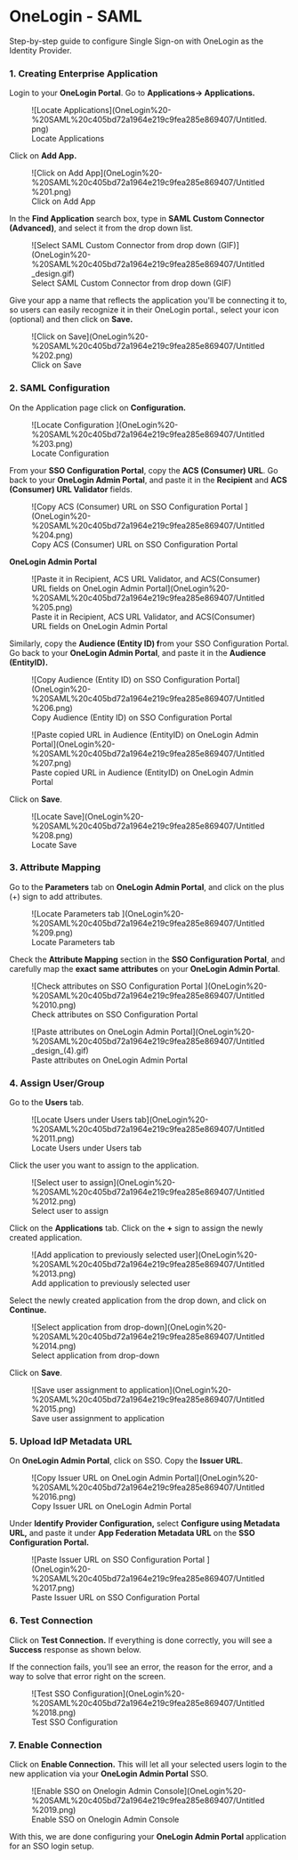
# OneLogin - SAML

<Subtitle>Step-by-step guide to configure Single Sign-on with OneLogin as the Identity Provider. </Subtitle>

### 1. Creating Enterprise Application

Login to your **OneLogin Portal**. Go to **Applications→ Applications.** 

<figure>![Locate Applications](OneLogin%20-%20SAML%20c405bd72a1964e219c9fea285e869407/Untitled.png)
<figcaption>Locate Applications</figcaption></figure>

Click on **Add App.** 

<figure>![Click on Add App](OneLogin%20-%20SAML%20c405bd72a1964e219c9fea285e869407/Untitled%201.png)
<figcaption>Click on Add App</figcaption></figure>


In the **Find Application** search box, type in **SAML Custom Connector (Advanced)**, and select it from the drop down list.  

<figure>![Select SAML Custom Connector from drop down (GIF)](OneLogin%20-%20SAML%20c405bd72a1964e219c9fea285e869407/Untitled_design.gif)
<figcaption>Select SAML Custom Connector from drop down (GIF)</figcaption></figure>

Give your app a name that reflects the application you'll be connecting it to, so users can easily recognize it in their OneLogin portal., select your icon (optional) and then click on **Save.** 

<figure>![Click on Save](OneLogin%20-%20SAML%20c405bd72a1964e219c9fea285e869407/Untitled%202.png)
<figcaption>Click on Save</figcaption></figure>


### 2. SAML Configuration

On the Application page click on **Configuration.** 

<figure>![Locate Configuration ](OneLogin%20-%20SAML%20c405bd72a1964e219c9fea285e869407/Untitled%203.png)
<figcaption>Locate Configuration </figcaption></figure>


From your **SSO Configuration Portal**, copy the **ACS (Consumer) URL**. Go back to your **OneLogin Admin Portal**, and paste it in the **Recipient** and **ACS (Consumer) URL Validator** fields. 

<figure>![Copy ACS (Consumer) URL on SSO Configuration Portal ](OneLogin%20-%20SAML%20c405bd72a1964e219c9fea285e869407/Untitled%204.png)
<figcaption>Copy ACS (Consumer) URL on SSO Configuration Portal </figcaption></figure>


**OneLogin Admin Portal**

<figure>![Paste it in Recipient, ACS URL Validator, and ACS(Consumer) URL fields on OneLogin Admin Portal](OneLogin%20-%20SAML%20c405bd72a1964e219c9fea285e869407/Untitled%205.png)
<figcaption>Paste it in Recipient, ACS URL Validator, and ACS(Consumer) URL fields on OneLogin Admin Portal</figcaption></figure>

Similarly, copy the **Audience (Entity ID) f**rom your SSO Configuration Portal. Go back to your **OneLogin Admin Portal**, and paste it in the **Audience (EntityID).**

<figure>![Copy Audience (Entity ID) on SSO Configuration Portal](OneLogin%20-%20SAML%20c405bd72a1964e219c9fea285e869407/Untitled%206.png)
<figcaption>Copy Audience (Entity ID) on SSO Configuration Portal</figcaption></figure>

<figure>![Paste copied URL in Audience (EntityID) on OneLogin Admin Portal](OneLogin%20-%20SAML%20c405bd72a1964e219c9fea285e869407/Untitled%207.png)
<figcaption>Paste copied URL in Audience (EntityID) on OneLogin Admin Portal</figcaption></figure>


Click on **Save**.

<figure>![Locate Save](OneLogin%20-%20SAML%20c405bd72a1964e219c9fea285e869407/Untitled%208.png)
<figcaption>Locate Save</figcaption></figure>


### 3. Attribute Mapping

Go to the **Parameters** tab on **OneLogin Admin Portal**, and click on the plus (+) sign to add attributes. 

<figure>![Locate Parameters tab ](OneLogin%20-%20SAML%20c405bd72a1964e219c9fea285e869407/Untitled%209.png)
<figcaption>Locate Parameters tab </figcaption></figure>

Check the **Attribute Mapping** section in the **SSO Configuration Portal**, and carefully map the **exact** **same attributes** on your **OneLogin Admin Portal**. 

<figure>![Check attributes on SSO Configuration Portal ](OneLogin%20-%20SAML%20c405bd72a1964e219c9fea285e869407/Untitled%2010.png)
<figcaption>Check attributes on SSO Configuration Portal </figcaption></figure>


<figure>![Paste attributes on OneLogin Admin Portal](OneLogin%20-%20SAML%20c405bd72a1964e219c9fea285e869407/Untitled_design_(4).gif)
<figcaption>Paste attributes on OneLogin Admin Portal</figcaption></figure>


### 4. Assign User/Group

Go to the **Users** tab. 

<figure>![Locate Users under Users tab](OneLogin%20-%20SAML%20c405bd72a1964e219c9fea285e869407/Untitled%2011.png)
<figcaption>Locate Users under Users tab</figcaption></figure>


Click the user you want to assign to the application. 

<figure>![Select user to assign](OneLogin%20-%20SAML%20c405bd72a1964e219c9fea285e869407/Untitled%2012.png)
<figcaption>Select user to assign</figcaption></figure>


Click on the **Applications** tab. Click on the **+** sign to assign the newly created application. 

<figure>![Add application to previously selected user](OneLogin%20-%20SAML%20c405bd72a1964e219c9fea285e869407/Untitled%2013.png)
<figcaption>Add application to previously selected user</figcaption></figure>


Select the newly created application from the drop down, and click on **Continue.** 
<figure>![Select application from drop-down](OneLogin%20-%20SAML%20c405bd72a1964e219c9fea285e869407/Untitled%2014.png)
<figcaption>Select application from drop-down</figcaption></figure>

Click on **Save**. 
<figure>![Save user assignment to application](OneLogin%20-%20SAML%20c405bd72a1964e219c9fea285e869407/Untitled%2015.png)
<figcaption>Save user assignment to application</figcaption></figure>

### 5. Upload IdP Metadata URL

On **OneLogin Admin Portal**, click on SSO. Copy the **Issuer URL**. 
<figure>![Copy Issuer URL on OneLogin Admin Portal](OneLogin%20-%20SAML%20c405bd72a1964e219c9fea285e869407/Untitled%2016.png)
<figcaption>Copy Issuer URL on OneLogin Admin Portal</figcaption></figure>

Under **Identify Provider Configuration,** select **Configure using Metadata URL,** and paste it under **App Federation Metadata URL** on the **SSO Configuration Portal.**

<figure>![Paste Issuer URL on SSO Configuration Portal ](OneLogin%20-%20SAML%20c405bd72a1964e219c9fea285e869407/Untitled%2017.png)
<figcaption>Paste Issuer URL on SSO Configuration Portal </figcaption></figure>


### 6. Test Connection

Click on **Test Connection.** If everything is done correctly, you will see a **Success** response as shown below. 

If the connection fails, you’ll see an error, the reason for the error, and a way to solve that error right on the screen.

<figure>![Test SSO Configuration](OneLogin%20-%20SAML%20c405bd72a1964e219c9fea285e869407/Untitled%2018.png)
<figcaption>Test SSO Configuration</figcaption></figure>


### 7. Enable Connection

Click on **Enable Connection.** This will let all your selected users login to the new application via your **OneLogin Admin Portal** SSO. 

<figure>![Enable SSO on Onelogin Admin Console](OneLogin%20-%20SAML%20c405bd72a1964e219c9fea285e869407/Untitled%2019.png)
<figcaption>Enable SSO on Onelogin Admin Console</figcaption></figure>

With this, we are done configuring your **OneLogin Admin Portal** application for an SSO login setup.